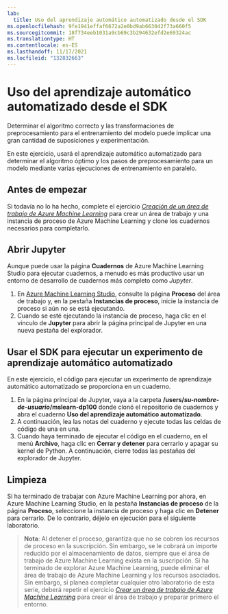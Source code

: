 ```yaml
---
lab:
  title: Uso del aprendizaje automático automatizado desde el SDK
ms.openlocfilehash: 9fe1941effaf6672a2e0bd9ab663042f73a660f5
ms.sourcegitcommit: 18f734eeb1031a9cb69c3b294632efd2e69324ac
ms.translationtype: HT
ms.contentlocale: es-ES
ms.lasthandoff: 11/17/2021
ms.locfileid: "132832663"
---
```

# <a name="use-automated-machine-learning-from-the-sdk"></a>Uso del aprendizaje automático automatizado desde el SDK

Determinar el algoritmo correcto y las transformaciones de preprocesamiento para el entrenamiento del modelo puede implicar una gran cantidad de suposiciones y experimentación.

En este ejercicio, usará el aprendizaje automático automatizado para determinar el algoritmo óptimo y los pasos de preprocesamiento para un modelo mediante varias ejecuciones de entrenamiento en paralelo.

## <a name="before-you-start"></a>Antes de empezar

Si todavía no lo ha hecho, complete el ejercicio *[Creación de un área de trabajo de Azure Machine Learning](01-create-a-workspace.md)* para crear un área de trabajo y una instancia de proceso de Azure Machine Learning y clone los cuadernos necesarios para completarlo.

## <a name="open-jupyter"></a>Abrir Jupyter

Aunque puede usar la página **Cuadernos** de Azure Machine Learning Studio para ejecutar cuadernos, a menudo es más productivo usar un entorno de desarrollo de cuadernos más completo como *Jupyter*.

1. En [Azure Machine Learning Studio](https://ml.azure.com), consulte la página **Proceso** del área de trabajo y, en la pestaña **Instancias de proceso**, inicie la instancia de proceso si aún no se está ejecutando.
2. Cuando se esté ejecutando la instancia de proceso, haga clic en el vinculo de **Jupyter** para abrir la página principal de Jupyter en una nueva pestaña del explorador.

## <a name="use-the-sdk-to-run-an-automated-machine-learning-experiment"></a>Usar el SDK para ejecutar un experimento de aprendizaje automático automatizado

En este ejercicio, el código para ejecutar un experimento de aprendizaje automático automatizado se proporciona en un cuaderno.

1. En la página principal de Jupyter, vaya a la carpeta **/users/*su-nombre-de-usuario*/mslearn-dp100** donde clonó el repositorio de cuadernos y abra el cuaderno **Uso del aprendizaje automático automatizado**.
2. A continuación, lea las notas del cuaderno y ejecute todas las celdas de código de una en una.
3. Cuando haya terminado de ejecutar el código en el cuaderno, en el menú **Archivo**, haga clic en **Cerrar y detener** para cerrarlo y apagar su kernel de Python. A continuación, cierre todas las pestañas del explorador de Jupyter.

## <a name="clean-up"></a>Limpieza

Si ha terminado de trabajar con Azure Machine Learning por ahora, en Azure Machine Learning Studio, en la pestaña **Instancias de proceso** de la página **Proceso**, seleccione la instancia de proceso y haga clic en **Detener** para cerrarlo. De lo contrario, déjelo en ejecución para el siguiente laboratorio.

> **Nota**: Al detener el proceso, garantiza que no se cobren los recursos de proceso en la suscripción. Sin embargo, se le cobrará un importe reducido por el almacenamiento de datos, siempre que el área de trabajo de Azure Machine Learning exista en la suscripción. Si ha terminado de explorar Azure Machine Learning, puede eliminar el área de trabajo de Azure Machine Learning y los recursos asociados. Sin embargo, si planea completar cualquier otro laboratorio de esta serie, deberá repetir el ejercicio *[Crear un área de trabajo de Azure Machine Learning](01-create-a-workspace.md)* para crear el área de trabajo y preparar primero el entorno.